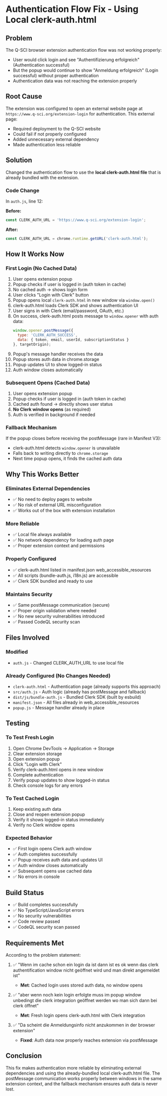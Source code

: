 # Authentication Flow Fix - Using Local clerk-auth.html

## Problem
The Q-SCI browser extension authentication flow was not working properly:
- User would click login and see "Authentifizierung erfolgreich" (Authentication successful)
- But the popup would continue to show "Anmeldung erfolgreich" (Login successful) without proper authentication
- Authentication data was not reaching the extension properly

## Root Cause
The extension was configured to open an external website page at `https://www.q-sci.org/extension-login` for authentication. This external page:
- Required deployment to the Q-SCI website
- Could fail if not properly configured
- Added unnecessary external dependency
- Made authentication less reliable

## Solution
Changed the authentication flow to use the **local clerk-auth.html file** that is already bundled with the extension.

### Code Change
In `auth.js`, line 12:

**Before:**
```javascript
const CLERK_AUTH_URL = 'https://www.q-sci.org/extension-login';
```

**After:**
```javascript
const CLERK_AUTH_URL = chrome.runtime.getURL('clerk-auth.html');
```

## How It Works Now

### First Login (No Cached Data)
1. User opens extension popup
2. Popup checks if user is logged in (auth token in cache)
3. No cached auth → shows login form
4. User clicks "Login with Clerk" button
5. Popup opens local `clerk-auth.html` in new window via `window.open()`
6. clerk-auth.html loads Clerk SDK and shows authentication UI
7. User signs in with Clerk (email/password, OAuth, etc.)
8. On success, clerk-auth.html posts message to `window.opener` with auth data:
   ```javascript
   window.opener.postMessage({
     type: 'CLERK_AUTH_SUCCESS',
     data: { token, email, userId, subscriptionStatus }
   }, targetOrigin);
   ```
9. Popup's message handler receives the data
10. Popup stores auth data in chrome.storage
11. Popup updates UI to show logged-in status
12. Auth window closes automatically

### Subsequent Opens (Cached Data)
1. User opens extension popup
2. Popup checks if user is logged in (auth token in cache)
3. Cached auth found → directly shows user status
4. **No Clerk window opens** (as required)
5. Auth is verified in background if needed

### Fallback Mechanism
If the popup closes before receiving the postMessage (rare in Manifest V3):
- clerk-auth.html detects `window.opener` is unavailable
- Falls back to writing directly to `chrome.storage`
- Next time popup opens, it finds the cached auth data

## Why This Works Better

### Eliminates External Dependencies
- ✅ No need to deploy pages to website
- ✅ No risk of external URL misconfiguration
- ✅ Works out of the box with extension installation

### More Reliable
- ✅ Local file always available
- ✅ No network dependency for loading auth page
- ✅ Proper extension context and permissions

### Properly Configured
- ✅ clerk-auth.html listed in manifest.json web_accessible_resources
- ✅ All scripts (bundle-auth.js, i18n.js) are accessible
- ✅ Clerk SDK bundled and ready to use

### Maintains Security
- ✅ Same postMessage communication (secure)
- ✅ Proper origin validation where needed
- ✅ No new security vulnerabilities introduced
- ✅ Passed CodeQL security scan

## Files Involved

### Modified
- `auth.js` - Changed CLERK_AUTH_URL to use local file

### Already Configured (No Changes Needed)
- `clerk-auth.html` - Authentication page (already supports this approach)
- `src/auth.js` - Auth logic (already has postMessage and fallback)
- `dist/js/bundle-auth.js` - Bundled Clerk SDK (built by esbuild)
- `manifest.json` - All files already in web_accessible_resources
- `popup.js` - Message handler already in place

## Testing

### To Test Fresh Login
1. Open Chrome DevTools → Application → Storage
2. Clear extension storage
3. Open extension popup
4. Click "Login with Clerk"
5. Verify clerk-auth.html opens in new window
6. Complete authentication
7. Verify popup updates to show logged-in status
8. Check console logs for any errors

### To Test Cached Login
1. Keep existing auth data
2. Close and reopen extension popup
3. Verify it shows logged-in status immediately
4. Verify no Clerk window opens

### Expected Behavior
- ✅ First login opens Clerk auth window
- ✅ Auth completes successfully
- ✅ Popup receives auth data and updates UI
- ✅ Auth window closes automatically
- ✅ Subsequent opens use cached data
- ✅ No errors in console

## Build Status
- ✅ Build completes successfully
- ✅ No TypeScript/JavaScript errors
- ✅ No security vulnerabilities
- ✅ Code review passed
- ✅ CodeQL security scan passed

## Requirements Met
According to the problem statement:

1. ✅ "Wenn im cache schon ein login da ist dann ist es ok wenn das clerk authentification window nicht geöffnet wird und man direkt angemeldet ist"
   - **Met**: Cached login uses stored auth data, no window opens

2. ✅ "aber wenn noch kein login erfolgte muss im popup window unbedingt die clerk integration geöffnet werden wo man sich dann bei clerk öffnet"
   - **Met**: Fresh login opens clerk-auth.html with Clerk integration

3. ✅ "Da scheint die Anmeldungsinfo nicht anzukommen in der browser extension"
   - **Fixed**: Auth data now properly reaches extension via postMessage

## Conclusion
This fix makes authentication more reliable by eliminating external dependencies and using the already-bundled local clerk-auth.html file. The postMessage communication works properly between windows in the same extension context, and the fallback mechanism ensures auth data is never lost.
